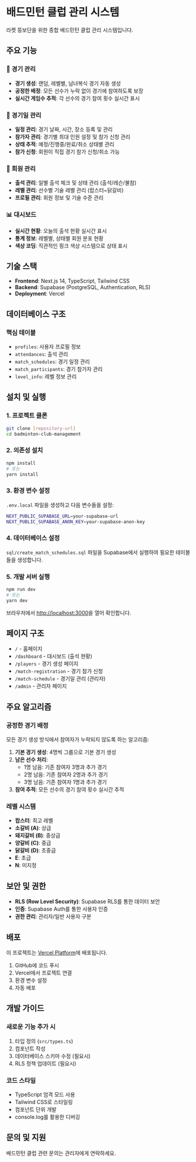 # 배드민턴 클럽 관리 시스템

라켓 뚱보단을 위한 종합 배드민턴 클럽 관리 시스템입니다.

## 주요 기능

### 🏸 경기 관리
- **경기 생성**: 랜덤, 레벨별, 남녀복식 경기 자동 생성
- **공정한 배정**: 모든 선수가 누락 없이 경기에 참여하도록 보장
- **실시간 게임수 추적**: 각 선수의 경기 참여 횟수 실시간 표시

### 📅 경기일 관리
- **일정 관리**: 경기 날짜, 시간, 장소 등록 및 관리
- **참가자 관리**: 경기별 최대 인원 설정 및 참가 신청 관리
- **상태 추적**: 예정/진행중/완료/취소 상태별 관리
- **참가 신청**: 회원이 직접 경기 참가 신청/취소 가능

### 👥 회원 관리
- **출석 관리**: 일별 출석 체크 및 상태 관리 (출석/레슨/불참)
- **레벨 관리**: 선수별 기술 레벨 관리 (랍스터~닭갈비)
- **프로필 관리**: 회원 정보 및 기술 수준 관리

### 📊 대시보드
- **실시간 현황**: 오늘의 출석 현황 실시간 표시
- **통계 정보**: 레벨별, 상태별 회원 분포 현황
- **색상 코딩**: 직관적인 핑크 색상 시스템으로 상태 표시

## 기술 스택

- **Frontend**: Next.js 14, TypeScript, Tailwind CSS
- **Backend**: Supabase (PostgreSQL, Authentication, RLS)
- **Deployment**: Vercel

## 데이터베이스 구조

### 핵심 테이블
- `profiles`: 사용자 프로필 정보
- `attendances`: 출석 관리
- `match_schedules`: 경기 일정 관리
- `match_participants`: 경기 참가자 관리
- `level_info`: 레벨 정보 관리

## 설치 및 실행

### 1. 프로젝트 클론
```bash
git clone [repository-url]
cd badminton-club-management
```

### 2. 의존성 설치
```bash
npm install
# 또는
yarn install
```

### 3. 환경 변수 설정
`.env.local` 파일을 생성하고 다음 변수들을 설정:
```bash
NEXT_PUBLIC_SUPABASE_URL=your-supabase-url
NEXT_PUBLIC_SUPABASE_ANON_KEY=your-supabase-anon-key
```

### 4. 데이터베이스 설정
`sql/create_match_schedules.sql` 파일을 Supabase에서 실행하여 필요한 테이블들을 생성합니다.

### 5. 개발 서버 실행
```bash
npm run dev
# 또는
yarn dev
```

브라우저에서 [http://localhost:3000](http://localhost:3000)을 열어 확인합니다.

## 페이지 구조

- `/` - 홈페이지
- `/dashboard` - 대시보드 (출석 현황)
- `/players` - 경기 생성 페이지
- `/match-registration` - 경기 참가 신청
- `/match-schedule` - 경기일 관리 (관리자)
- `/admin` - 관리자 페이지

## 주요 알고리즘

### 공정한 경기 배정
모든 경기 생성 방식에서 참여자가 누락되지 않도록 하는 알고리즘:

1. **기본 경기 생성**: 4명씩 그룹으로 기본 경기 생성
2. **남은 선수 처리**: 
   - 1명 남음: 기존 참여자 3명과 추가 경기
   - 2명 남음: 기존 참여자 2명과 추가 경기  
   - 3명 남음: 기존 참여자 1명과 추가 경기
3. **참여 추적**: 모든 선수의 경기 참여 횟수 실시간 추적

### 레벨 시스템
- **랍스터**: 최고 레벨
- **소갈비 (A)**: 상급
- **돼지갈비 (B)**: 중상급
- **양갈비 (C)**: 중급
- **닭갈비 (D)**: 초중급
- **E**: 초급
- **N**: 미지정

## 보안 및 권한

- **RLS (Row Level Security)**: Supabase RLS를 통한 데이터 보안
- **인증**: Supabase Auth를 통한 사용자 인증
- **권한 관리**: 관리자/일반 사용자 구분

## 배포

이 프로젝트는 [Vercel Platform](https://vercel.com)에 배포됩니다.

1. GitHub에 코드 푸시
2. Vercel에서 프로젝트 연결
3. 환경 변수 설정
4. 자동 배포

## 개발 가이드

### 새로운 기능 추가 시
1. 타입 정의 (`src/types.ts`)
2. 컴포넌트 작성
3. 데이터베이스 스키마 수정 (필요시)
4. RLS 정책 업데이트 (필요시)

### 코드 스타일
- TypeScript 엄격 모드 사용
- Tailwind CSS로 스타일링
- 컴포넌트 단위 개발
- console.log를 활용한 디버깅

## 문의 및 지원

배드민턴 클럽 관련 문의는 관리자에게 연락하세요.
